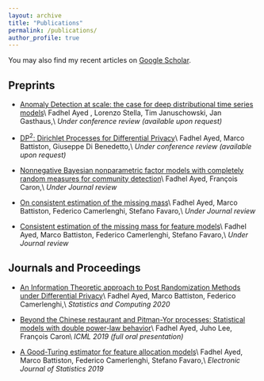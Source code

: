 ```yaml
---
layout: archive
title: "Publications"
permalink: /publications/
author_profile: true
---
```


You may also find my recent articles on [Google
Scholar](https://scholar.google.com/citations?user=wonQe_sAAAAJ&hl=en&oi=ao).

## Preprints
- [Anomaly Detection at scale: the case for deep distributional time series models]()\\
Fadhel Ayed , Lorenzo Stella, Tim Januschowski, Jan Gasthaus,\\
*Under conference review (available upon request)*

- [DP<sup>2</sup>: Dirichlet Processes for Differential Privacy]()\\
Fadhel Ayed, Marco Battiston, Giuseppe Di Benedetto,\\
*Under conference review (available upon request)*

- [Nonnegative Bayesian nonparametric factor models with completely random measures for community detection](https://arxiv.org/pdf/1902.10693.pdf)\\
Fadhel Ayed, François Caron,\\
*Under Journal review*

- [On consistent estimation of the missing mass](https://arxiv.org/pdf/1806.09712.pdf)\\
Fadhel Ayed, Marco Battiston, Federico Camerlenghi, Stefano Favaro,\\
*Under Journal review*

- [Consistent estimation of the missing mass for feature models](https://arxiv.org/pdf/1902.10530.pdf)\\
Fadhel Ayed, Marco Battiston, Federico Camerlenghi, Stefano Favaro,\\
*Under Journal review*


## Journals and Proceedings
- [An Information Theoretic approach to Post Randomization Methods under Differential Privacy](http://www.research.lancs.ac.uk/portal/en/publications/-(2f8810e4-0bcb-4195-9560-48d92a2499d6).html)\\
Fadhel Ayed, Marco Battiston, Federico Camerlenghi,\\
*Statistics and Computing 2020*

- [Beyond the Chinese restaurant and Pitman-Yor processes: Statistical models with double power-law behavior](https://arxiv.org/abs/1902.04714)\\
Fadhel Ayed, Juho Lee, François Caron\\
*ICML 2019 (full oral presentation)*

- [A Good-Turing estimator for feature allocation models](https://projecteuclid.org/download/pdfview_1/euclid.ejs/1569895287)\\
Fadhel Ayed, Marco Battiston, Federico Camerlenghi, Stefano Favaro,\\
*Electronic Journal of Statistics 2019*





